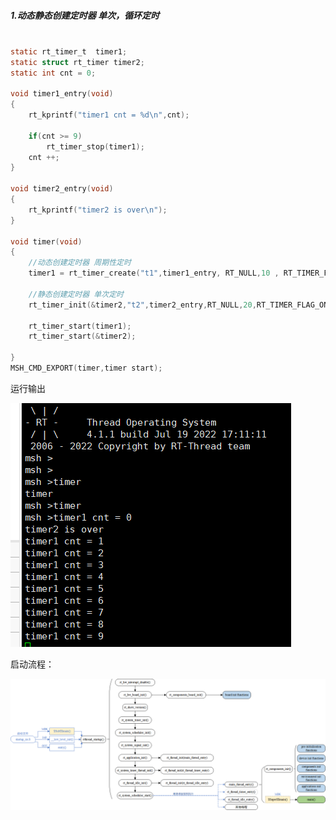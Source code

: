 ##### 1.动态静态创建定时器 单次，循环定时

```c

static rt_timer_t  timer1;
static struct rt_timer timer2;
static int cnt = 0;

void timer1_entry(void)
{
    rt_kprintf("timer1 cnt = %d\n",cnt);

    if(cnt >= 9)
        rt_timer_stop(timer1);
    cnt ++;
}

void timer2_entry(void)
{
    rt_kprintf("timer2 is over\n");
}

void timer(void)
{
    //动态创建定时器 周期性定时
    timer1 = rt_timer_create("t1",timer1_entry, RT_NULL,10 , RT_TIMER_FLAG_PERIODIC);

    //静态创建定时器 单次定时
    rt_timer_init(&timer2,"t2",timer2_entry,RT_NULL,20,RT_TIMER_FLAG_ONE_SHOT);

    rt_timer_start(timer1);
    rt_timer_start(&timer2);

}
MSH_CMD_EXPORT(timer,timer start);

```

运行输出

![](./picture/out.png)



启动流程：

![](./picture/rtt_startup.png)

